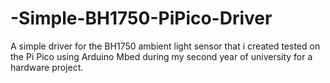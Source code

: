 # -Simple-BH1750-PiPico-Driver
A simple driver for the BH1750 ambient light sensor that i created  tested on the Pi Pico using Arduino Mbed during my second year of university for a hardware project.
